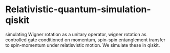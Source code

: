 # Relativistic-quantum-simulation-qiskit
simulating Wigner rotation as a unitary operator, wigner rotation as controlled gate conditioned on momentum, spin-spin entanglement transfer to spin-momentum under relatisvistic motion. We simulate these in qiskit. 
